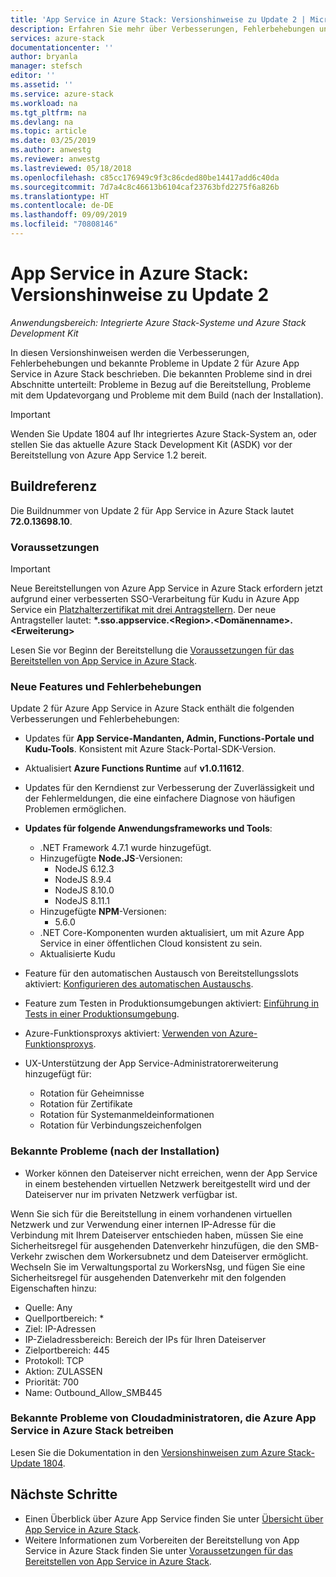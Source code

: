 ```yaml
---
title: 'App Service in Azure Stack: Versionshinweise zu Update 2 | Microsoft-Dokumentation'
description: Erfahren Sie mehr über Verbesserungen, Fehlerbehebungen und bekannte Probleme in Update 2 für App Service in Azure Stack.
services: azure-stack
documentationcenter: ''
author: bryanla
manager: stefsch
editor: ''
ms.assetid: ''
ms.service: azure-stack
ms.workload: na
ms.tgt_pltfrm: na
ms.devlang: na
ms.topic: article
ms.date: 03/25/2019
ms.author: anwestg
ms.reviewer: anwestg
ms.lastreviewed: 05/18/2018
ms.openlocfilehash: c85cc176949c9f3c86cded80be14417add6c40da
ms.sourcegitcommit: 7d7a4c8c46613b6104caf23763bfd2275f6a826b
ms.translationtype: HT
ms.contentlocale: de-DE
ms.lasthandoff: 09/09/2019
ms.locfileid: "70808146"
---
```

# <a name="app-service-on-azure-stack-update-2-release-notes"></a>App Service in Azure Stack: Versionshinweise zu Update 2

*Anwendungsbereich: Integrierte Azure Stack-Systeme und Azure Stack Development Kit*

In diesen Versionshinweisen werden die Verbesserungen, Fehlerbehebungen und bekannte Probleme in Update 2 für Azure App Service in Azure Stack beschrieben. Die bekannten Probleme sind in drei Abschnitte unterteilt: Probleme in Bezug auf die Bereitstellung, Probleme mit dem Updatevorgang und Probleme mit dem Build (nach der Installation).

> [!IMPORTANT]
> Wenden Sie Update 1804 auf Ihr integriertes Azure Stack-System an, oder stellen Sie das aktuelle Azure Stack Development Kit (ASDK) vor der Bereitstellung von Azure App Service 1.2 bereit.

## <a name="build-reference"></a>Buildreferenz

Die Buildnummer von Update 2 für App Service in Azure Stack lautet **72.0.13698.10**.

### <a name="prerequisites"></a>Voraussetzungen

> [!IMPORTANT]
> Neue Bereitstellungen von Azure App Service in Azure Stack erfordern jetzt aufgrund einer verbesserten SSO-Verarbeitung für Kudu in Azure App Service ein [Platzhalterzertifikat mit drei Antragstellern](azure-stack-app-service-before-you-get-started.md#get-certificates). Der neue Antragsteller lautet: **\*.sso.appservice.\<Region\>.\<Domänenname\>.\<Erweiterung\>**

Lesen Sie vor Beginn der Bereitstellung die [Voraussetzungen für das Bereitstellen von App Service in Azure Stack](azure-stack-app-service-before-you-get-started.md).

### <a name="new-features-and-fixes"></a>Neue Features und Fehlerbehebungen

Update 2 für Azure App Service in Azure Stack enthält die folgenden Verbesserungen und Fehlerbehebungen:

- Updates für **App Service-Mandanten, Admin, Functions-Portale und Kudu-Tools**. Konsistent mit Azure Stack-Portal-SDK-Version.

- Aktualisiert **Azure Functions Runtime** auf **v1.0.11612**.

- Updates für den Kerndienst zur Verbesserung der Zuverlässigkeit und der Fehlermeldungen, die eine einfachere Diagnose von häufigen Problemen ermöglichen.

- **Updates für folgende Anwendungsframeworks und Tools**:
  - .NET Framework 4.7.1 wurde hinzugefügt.
  - Hinzugefügte **Node.JS**-Versionen:
    - NodeJS 6.12.3
    - NodeJS 8.9.4
    - NodeJS 8.10.0
    - NodeJS 8.11.1
  - Hinzugefügte **NPM**-Versionen:
    - 5.6.0
  - .NET Core-Komponenten wurden aktualisiert, um mit Azure App Service in einer öffentlichen Cloud konsistent zu sein.
  - Aktualisierte Kudu

- Feature für den automatischen Austausch von Bereitstellungsslots aktiviert: [Konfigurieren des automatischen Austauschs](https://docs.microsoft.com/azure/app-service/deploy-staging-slots#configure-auto-swap).

- Feature zum Testen in Produktionsumgebungen aktiviert: [Einführung in Tests in einer Produktionsumgebung](https://azure.microsoft.com/resources/videos/introduction-to-azure-websites-testing-in-production-with-galin-iliev/).

- Azure-Funktionsproxys aktiviert: [Verwenden von Azure-Funktionsproxys](https://docs.microsoft.com/azure/azure-functions/functions-proxies).

- UX-Unterstützung der App Service-Administratorerweiterung hinzugefügt für:
  - Rotation für Geheimnisse
  - Rotation für Zertifikate
  - Rotation für Systemanmeldeinformationen
  - Rotation für Verbindungszeichenfolgen

### <a name="known-issues-post-installation"></a>Bekannte Probleme (nach der Installation)

- Worker können den Dateiserver nicht erreichen, wenn der App Service in einem bestehenden virtuellen Netzwerk bereitgestellt wird und der Dateiserver nur im privaten Netzwerk verfügbar ist.

Wenn Sie sich für die Bereitstellung in einem vorhandenen virtuellen Netzwerk und zur Verwendung einer internen IP-Adresse für die Verbindung mit Ihrem Dateiserver entschieden haben, müssen Sie eine Sicherheitsregel für ausgehenden Datenverkehr hinzufügen, die den SMB-Verkehr zwischen dem Workersubnetz und dem Dateiserver ermöglicht. Wechseln Sie im Verwaltungsportal zu WorkersNsg, und fügen Sie eine Sicherheitsregel für ausgehenden Datenverkehr mit den folgenden Eigenschaften hinzu:

* Quelle: Any
* Quellportbereich: *
* Ziel: IP-Adressen
* IP-Zieladressbereich: Bereich der IPs für Ihren Dateiserver
* Zielportbereich: 445
* Protokoll: TCP
* Aktion: ZULASSEN
* Priorität: 700
* Name: Outbound_Allow_SMB445

### <a name="known-issues-for-cloud-admins-operating-azure-app-service-on-azure-stack"></a>Bekannte Probleme von Cloudadministratoren, die Azure App Service in Azure Stack betreiben

Lesen Sie die Dokumentation in den [Versionshinweisen zum Azure Stack-Update 1804](azure-stack-update-1903.md).

## <a name="next-steps"></a>Nächste Schritte

- Einen Überblick über Azure App Service finden Sie unter [Übersicht über App Service in Azure Stack](azure-stack-app-service-overview.md).
- Weitere Informationen zum Vorbereiten der Bereitstellung von App Service in Azure Stack finden Sie unter [Voraussetzungen für das Bereitstellen von App Service in Azure Stack](azure-stack-app-service-before-you-get-started.md).
